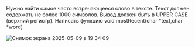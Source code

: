 Нужно найти самое часто встречающееся слово в тексте. Текст должен содержать не более 1000 символов. Вывод должен быть в UPPER CASE (верхний регистр). Написать функцию void mostRecent(char *text,char *word)

![Снимок экрана 2025-05-09 в 19 34 09](https://github.com/user-attachments/assets/e14abd4b-b36c-42f8-88d1-d71521dcd4f9)

